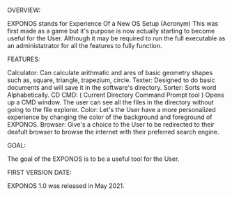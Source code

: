 OVERVIEW:

EXPONOS stands for Experience Of a New OS Setup (Acronym)
This was first made as a game but it's purpose is now actually starting to become useful for the User.
Although it may be required to run the full executable as an administatrator for all the features to fully function.

FEATURES:

Calculator: Can calculate arithmatic and ares of basic geometry shapes such as, square, triangle, trapezium, circle.
Texter: Designed to do basic documents and will save it in the software's directory.
Sorter: Sorts word Alphabetically.
CD CMD: ( Current Directory Command Prompt tool ) Opens up a CMD window. The user can see all the files in the directory without going to the file explorer.
Color: Let's the User have a more personalized experience by changing the color of the background and foreground of EXPONOS.
Browser: Give's a choice to the User to be redirected to their deafult browser to browse the internet with their preferred search engine.

GOAL:

The goal of the EXPONOS is to be a useful tool for the User.

FIRST VERSION DATE:

EXPONOS 1.0 was released in May 2021.


